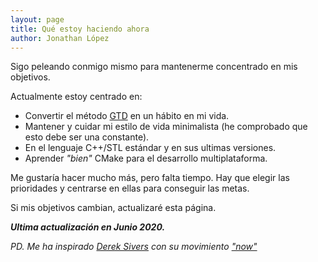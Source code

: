 ```yaml
---
layout: page
title: Qué estoy haciendo ahora
author: Jonathan López
---
```


Sigo peleando conmigo mismo para mantenerme concentrado en mis objetivos.

Actualmente estoy centrado en:

* Convertir el método [GTD](https://encrypted.google.com/search?hl=es&q=Getting+Things+Done) en un hábito en mi vida.
* Mantener y cuidar mi estilo de vida minimalista (he comprobado que esto debe ser una constante).
* En el lenguaje C++/STL estándar y en sus ultimas versiones.
* Aprender *"bien"* CMake para el desarrollo multiplataforma.

Me gustaría hacer mucho más, pero falta tiempo. Hay que elegir las prioridades y centrarse en ellas para conseguir las metas.

Si mis objetivos cambian, actualizaré esta página. 

***Ultima actualización en Junio 2020.***

*PD. Me ha inspirado [Derek Sivers](https://sivers.org/now) con su movimiento ["now"](http://nownownow.com/)*
